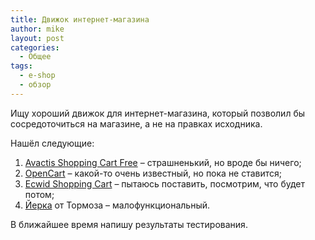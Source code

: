 ```yaml
---
title: Движок интернет-магазина
author: mike
layout: post
categories:
  - Общее
tags:
  - e-shop
  - обзор
---
```

Ищу хороший движок для интернет-магазина, который позволил бы сосредоточиться на магазине, а не на правках исходника.

Нашёл следующие:

  1. [Avactis Shopping Cart Free](http://www.avactis.com/free_shopping_cart.php) &#8211; страшненький, но вроде бы ничего;
  2. [OpenCart](http://www.opencart.com) &#8211; какой-то очень известный, но пока не ставится;
  3. [Ecwid Shopping Cart](http://www.ecwid.com) &#8211; пытаюсь поставить, посмотрим, что будет потом;
  4. [Йерка](http://brokenbrake.biz/Yerka/) от Тормоза &#8211; малофункциональный.

В ближайшее время напишу результаты тестирования.

&nbsp;